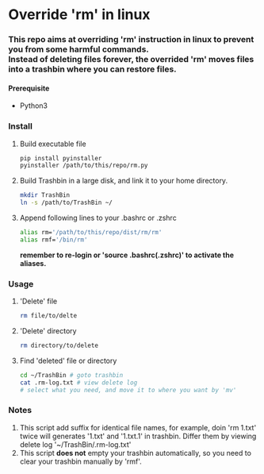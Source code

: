 # Override 'rm' in linux

### This repo aims at overriding 'rm' instruction in linux to prevent you from some harmful commands.<br>Instead of deleting files forever, the overrided 'rm' moves files into a trashbin where you can restore files.

#### Prerequisite

* Python3

### Install

1. Build executable file

   ```bash
   pip install pyinstaller
   pyinstaller /path/to/this/repo/rm.py
   ```

2. Build Trashbin in a large disk, and link it to your home directory.

   ```bash
   mkdir TrashBin
   ln -s /path/to/TrashBin ~/
   ```

3. Append following lines to your .bashrc or .zshrc

   ```bash
   alias rm='/path/to/this/repo/dist/rm/rm'
   alias rmf='/bin/rm'
   ```

   **remember to re-login or 'source .bashrc(.zshrc)' to activate the aliases.**

### Usage

1. 'Delete' file

   ```bash
   rm file/to/delte
   ```

2. 'Delete' directory

   ```bash
   rm directory/to/delete
   ```

3. Find 'deleted' file or directory

   ```bash
   cd ~/TrashBin # goto trashbin
   cat .rm-log.txt # view delete log
   # select what you need, and move it to where you want by 'mv'
   ```

### Notes

1. This script add suffix for identical file names, for example, doin 'rm 1.txt' twice will generates '1.txt' and '1.txt.1' in trashbin. Differ them by viewing delete log '~/TrashBin/.rm-log.txt'
2. This script **does not** empty your trashbin automatically, so you need to clear your trashbin manually by 'rmf'.

